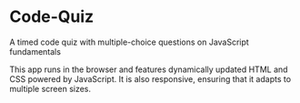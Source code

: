 # Code-Quiz

A timed code quiz with multiple-choice questions on JavaScript fundamentals

This app runs in the browser and features dynamically updated HTML and CSS powered by JavaScript. It is also responsive, ensuring that it adapts to multiple screen sizes.
